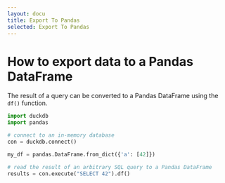 ```yaml
---
layout: docu
title: Export To Pandas
selected: Export To Pandas
---
```


# How to export data to a Pandas DataFrame

The result of a query can be converted to a Pandas DataFrame using the `df()` function.


```py
import duckdb
import pandas

# connect to an in-memory database
con = duckdb.connect()

my_df = pandas.DataFrame.from_dict({'a': [42]})

# read the result of an arbitrary SQL query to a Pandas DataFrame
results = con.execute("SELECT 42").df()
```
